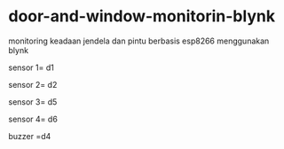 # door-and-window-monitorin-blynk
monitoring keadaan jendela dan pintu berbasis esp8266 menggunakan blynk


sensor 1= d1 

sensor 2= d2

sensor 3= d5

sensor 4= d6

buzzer =d4
